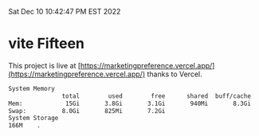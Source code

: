 Sat Dec 10 10:42:47 PM EST 2022

# vite Fifteen


This project is live at [https://marketingpreference.vercel.app/](https://marketingpreference.vercel.app/) thanks to Vercel.

```bash
System Memory
               total        used        free      shared  buff/cache   available
Mem:            15Gi       3.8Gi       3.1Gi       940Mi       8.3Gi        10Gi
Swap:          8.0Gi       825Mi       7.2Gi
System Storage
166M	.
```
```bash
